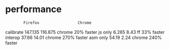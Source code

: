 # performance

            Firefox                 Chrome
calibrate 147.135                 116.875       chrome 20% faster
js only     6.265                   8.43            ff 33% faster
interop      37.66                   14.01       chrome 270% faster
asm only     54.19                    2.24        chrome 240% faster